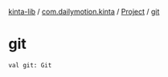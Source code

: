 [kinta-lib](../../index.md) / [com.dailymotion.kinta](../index.md) / [Project](index.md) / [git](./git.md)

# git

`val git: Git`